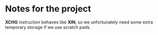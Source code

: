# Notes for the project

**XCHG** instruction behaves like **XIN**, so we unfortunately need some extra temporary storage if we use scratch pads.